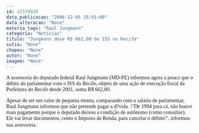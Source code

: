 ```yaml
---
id: 12374938
data_publicacao: "2006-12-05 15:55:00"
data_alteracao: "None"
materia_tags: "Raul Jungmann"
categoria: "Notícias"
titulo: "Jungmann deve R$ 662,00 de ISS no Recife"
sutia: "None"
chapeu: "None"
autor: "None"
imagem: "None"
---
```

<p><P><FONT face=Verdana>A assessoria do deputado federal Raul Jungmann (MD-PE) informou agora a pouco que o débito do parlamentar com o ISS do Recife, objeto de uma ação de execução fiscal da Prefeitura do Recife desde 2001, soma R$ 662,00.</FONT></P></p>
<p><P><FONT face=Verdana>Apesar de ser um valor de pequena monta, comparando com o salário de parlamentar, Raul Jungmann informou que não pretende pagar a d?vida. \"De 1994 para cá, não houve mais pagamento porque o deputado deixou a condição de autônomo (como consultor). Ele vai levar documentos, como o Imposto de Renda, para cancelar o débito\", informou sua assessoria</FONT>.</P> </p>
